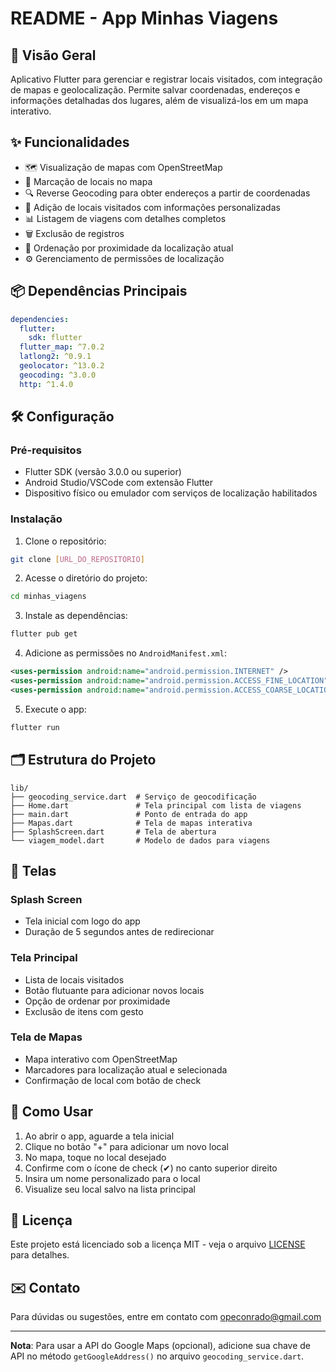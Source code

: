# README - App Minhas Viagens

## 📌 Visão Geral
Aplicativo Flutter para gerenciar e registrar locais visitados, com integração de mapas e geolocalização. Permite salvar coordenadas, endereços e informações detalhadas dos lugares, além de visualizá-los em um mapa interativo.

## ✨ Funcionalidades
- 🗺️ Visualização de mapas com OpenStreetMap
- 📍 Marcação de locais no mapa
- 🔍 Reverse Geocoding para obter endereços a partir de coordenadas
- 📝 Adição de locais visitados com informações personalizadas
- 📊 Listagem de viagens com detalhes completos
- 🗑️ Exclusão de registros
- 📏 Ordenação por proximidade da localização atual
- ⚙️ Gerenciamento de permissões de localização

## 📦 Dependências Principais
```yaml
dependencies:
  flutter:
    sdk: flutter
  flutter_map: ^7.0.2
  latlong2: ^0.9.1
  geolocator: ^13.0.2
  geocoding: ^3.0.0
  http: ^1.4.0
```

## 🛠️ Configuração

### Pré-requisitos
- Flutter SDK (versão 3.0.0 ou superior)
- Android Studio/VSCode com extensão Flutter
- Dispositivo físico ou emulador com serviços de localização habilitados

### Instalação
1. Clone o repositório:
```bash
git clone [URL_DO_REPOSITÓRIO]
```

2. Acesse o diretório do projeto:
```bash
cd minhas_viagens
```

3. Instale as dependências:
```bash
flutter pub get
```

4. Adicione as permissões no `AndroidManifest.xml`:
```xml
<uses-permission android:name="android.permission.INTERNET" />
<uses-permission android:name="android.permission.ACCESS_FINE_LOCATION" />
<uses-permission android:name="android.permission.ACCESS_COARSE_LOCATION" />
```

5. Execute o app:
```bash
flutter run
```

## 🗂️ Estrutura do Projeto
```
lib/
├── geocoding_service.dart  # Serviço de geocodificação
├── Home.dart               # Tela principal com lista de viagens
├── main.dart               # Ponto de entrada do app
├── Mapas.dart              # Tela de mapas interativa
├── SplashScreen.dart       # Tela de abertura
└── viagem_model.dart       # Modelo de dados para viagens
```

## 📱 Telas

### Splash Screen
- Tela inicial com logo do app
- Duração de 5 segundos antes de redirecionar

### Tela Principal
- Lista de locais visitados
- Botão flutuante para adicionar novos locais
- Opção de ordenar por proximidade
- Exclusão de itens com gesto

### Tela de Mapas
- Mapa interativo com OpenStreetMap
- Marcadores para localização atual e selecionada
- Confirmação de local com botão de check

## 🚀 Como Usar
1. Ao abrir o app, aguarde a tela inicial
2. Clique no botão "+" para adicionar um novo local
3. No mapa, toque no local desejado
4. Confirme com o ícone de check (✔) no canto superior direito
5. Insira um nome personalizado para o local
6. Visualize seu local salvo na lista principal

## 📄 Licença
Este projeto está licenciado sob a licença MIT - veja o arquivo [LICENSE](LICENSE) para detalhes.

## ✉️ Contato
Para dúvidas ou sugestões, entre em contato com opeconrado@gmail.com

---

**Nota**: Para usar a API do Google Maps (opcional), adicione sua chave de API no método `getGoogleAddress()` no arquivo `geocoding_service.dart`.

